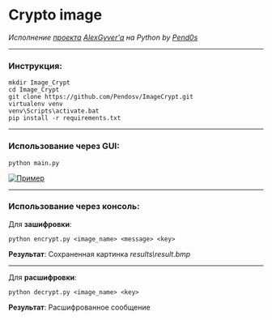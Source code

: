 # Crypto image

_Исполнение [проекта](https://github.com/AlexGyver/crypto) [AlexGyver'а](https://github.com/AlexGyver) на Python by [Pend0s](https://github.com/Pendosv)_

---

### Инструкция:
```
mkdir Image_Crypt
cd Image_Crypt
git clone https://github.com/Pendosv/ImageCrypt.git
virtualenv venv
venv\Scripts\activate.bat
pip install -r requirements.txt
```
----

### Использование через GUI:
```
python main.py
```
[![Пример](https://i.ibb.co/pvGxP0f/crypto.png)]()

---

### Использование через консоль:

Для **зашифровки**: 
```
python encrypt.py <image_name> <message> <key>
```
**Результат**: Сохраненная картинка _results\result.bmp_

---

Для **расшифровки**: 
```
python decrypt.py <image_name> <key>
```
**Результат**: Расшифрованное сообщение